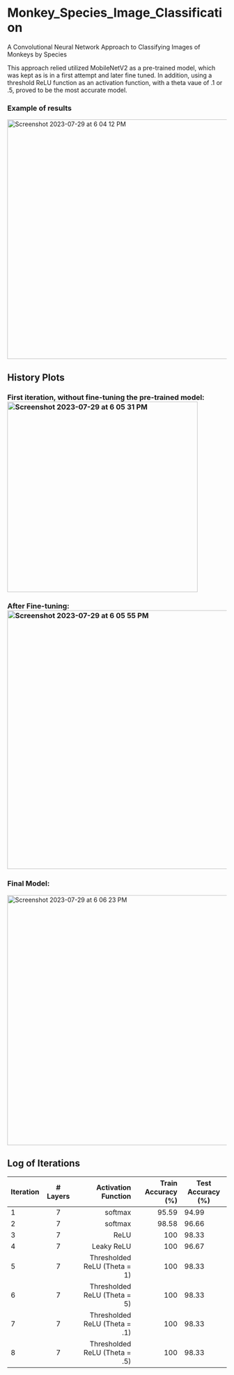 # Monkey_Species_Image_Classification
A Convolutional Neural Network Approach to Classifying Images of Monkeys by Species 

This approach relied utilized MobileNetV2 as a pre-trained model, which was kept as is in a first attempt and later fine tuned. In addition, using a threshold ReLU function as an activation function, with a theta vaue of .1 or .5, proved to be the most accurate model. 
### Example of results 
<img width="550" alt="Screenshot 2023-07-29 at 6 04 12 PM" src="https://github.com/MayaAmelieSeale/Monkey_Species_Image_Classification/assets/140470683/4d157a5d-cd66-4b1f-9bc1-d8285b5074e5">

## History Plots
### First iteration, without fine-tuning the pre-trained model:<img width="437" alt="Screenshot 2023-07-29 at 6 05 31 PM" src="https://github.com/MayaAmelieSeale/Monkey_Species_Image_Classification/assets/140470683/a2c03b9c-f5c9-417f-be41-774744881dfc">
### After Fine-tuning:<img width="594" alt="Screenshot 2023-07-29 at 6 05 55 PM" src="https://github.com/MayaAmelieSeale/Monkey_Species_Image_Classification/assets/140470683/c89bb5c5-78e7-499c-be91-14d18ad7842b">
### Final Model:
<img width="574" alt="Screenshot 2023-07-29 at 6 06 23 PM" src="https://github.com/MayaAmelieSeale/Monkey_Species_Image_Classification/assets/140470683/c56cdd54-1c35-4c00-aab6-5509b9ffb6eb">

 ## Log of Iterations 


| Iteration       | # Layers           | Activation Function  | Train Accuracy (%) | Test Accuracy (%)
| ------------- |:-------------:| -----:| -----: | ------ | 
| 1      | 7 | softmax | 95.59 | 94.99
| 2     | 7 | softmax | 98.58 | 96.66
| 3      | 7 | ReLU | 100 | 98.33
| 4      | 7 | Leaky ReLU | 100 | 96.67
| 5      | 7 | Thresholded ReLU (Theta = 1) | 100 | 98.33
| 6      | 7 | Thresholded ReLU (Theta = 5) | 100 | 98.33
| 7      | 7 | Thresholded ReLU (Theta = .1) | 100 | 98.33
| 8      | 7 | Thresholded ReLU (Theta = .5) | 100 | 98.33


